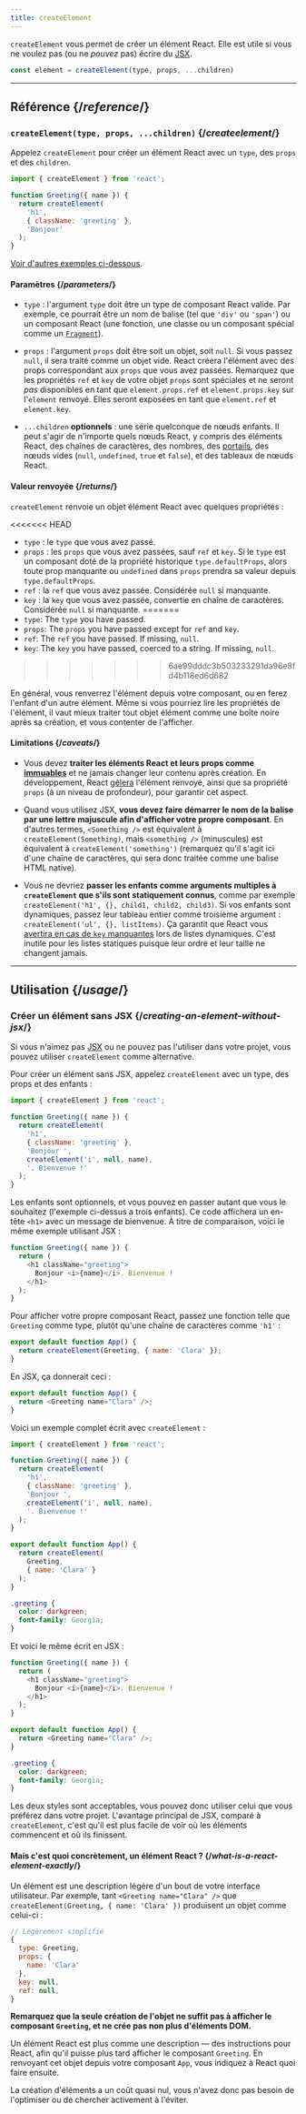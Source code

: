 ```yaml
---
title: createElement
---
```


<Intro>

`createElement` vous permet de créer un élément React. Elle est utile si vous ne voulez pas (ou ne *pouvez* pas) écrire du [JSX](/learn/writing-markup-with-jsx).

```js
const element = createElement(type, props, ...children)
```

</Intro>

<InlineToc />

---

## Référence {/*reference*/}

### `createElement(type, props, ...children)` {/*createelement*/}

Appelez `createElement` pour créer un élément React avec un `type`, des `props` et des `children`.

```js
import { createElement } from 'react';

function Greeting({ name }) {
  return createElement(
    'h1',
    { className: 'greeting' },
    'Bonjour'
  );
}
```

[Voir d'autres exemples ci-dessous](#usage).

#### Paramètres {/*parameters*/}

* `type` : l'argument `type` doit être un type de composant React valide. Par exemple, ce pourrait être un nom de balise (tel que `'div'` ou `'span'`) ou un composant React (une fonction, une classe ou un composant spécial comme un [`Fragment`](/reference/react/Fragment)).

* `props` : l'argument `props` doit être soit un objet, soit `null`. Si vous passez `null`, il sera traité comme un objet vide. React créera l'élément avec des props correspondant aux `props` que vous avez passées. Remarquez que les propriétés `ref` et `key` de votre objet `props` sont spéciales et ne seront *pas* disponibles en tant que `element.props.ref` et `element.props.key` sur l'`element` renvoyé. Elles seront exposées en tant que `element.ref` et `element.key`.

* `...children` **optionnels** : une série quelconque de nœuds enfants. Il peut s'agir de n'importe quels nœuds React, y compris des éléments React, des chaînes de caractères, des nombres, des [portails](/reference/react-dom/createPortal), des nœuds vides (`null`, `undefined`, `true` et `false`), et des tableaux de nœuds React.

#### Valeur renvoyée {/*returns*/}

`createElement` renvoie un objet élément React avec quelques propriétés :

<<<<<<< HEAD
* `type` : le `type` que vous avez passé.
* `props` : les `props` que vous avez passées, sauf `ref` et `key`. Si le `type` est un composant doté de la propriété historique `type.defaultProps`, alors toute prop manquante ou `undefined` dans `props` prendra sa valeur depuis `type.defaultProps`.
* `ref` : la `ref` que vous avez passée. Considérée `null` si manquante.
* `key` : la `key` que vous avez passée, convertie en chaîne de caractères. Considérée `null` si manquante.
=======
* `type`: The `type` you have passed.
* `props`: The `props` you have passed except for `ref` and `key`.
* `ref`: The `ref` you have passed. If missing, `null`.
* `key`: The `key` you have passed, coerced to a string. If missing, `null`.
>>>>>>> 6ae99dddc3b503233291da96e8fd4b118ed6d682

En général, vous renverrez l'élément depuis votre composant, ou en ferez l'enfant d'un autre élément. Même si vous pourriez lire les propriétés de l'élément, il vaut mieux traiter tout objet élément comme une boîte noire après sa création, et vous contenter de l'afficher.

#### Limitations {/*caveats*/}

* Vous devez **traiter les éléments React et leurs props comme [immuables](https://fr.wikipedia.org/wiki/Objet_immuable)** et ne jamais changer leur contenu après création. En développement, React [gèlera](https://developer.mozilla.org/fr/docs/Web/JavaScript/Reference/Global_Objects/Object/freeze) l'élément renvoyé, ainsi que sa propriété `props` (à un niveau de profondeur), pour garantir cet aspect.

* Quand vous utilisez JSX, **vous devez faire démarrer le nom de la balise par une lettre majuscule afin d'afficher votre propre composant**.  En d'autres termes, `<Something />` est équivalent à `createElement(Something)`, mais `<something />` (minuscules) est équivalent à `createElement('something')` (remarquez qu'il s'agit ici d'une chaîne de caractères, qui sera donc traitée comme une balise HTML native).

* Vous ne devriez **passer les enfants comme arguments multiples à `createElement` que s'ils sont statiquement connus**, comme par exemple `createElement('h1', {}, child1, child2, child3)`. Si vos enfants sont dynamiques, passez leur tableau entier comme troisième argument : `createElement('ul', {}, listItems)`. Ça garantit que React vous [avertira en cas de `key` manquantes](/learn/rendering-lists#keeping-list-items-in-order-with-key) lors de listes dynamiques.  C'est inutile pour les listes statiques puisque leur ordre et leur taille ne changent jamais.

---

## Utilisation {/*usage*/}

### Créer un élément sans JSX {/*creating-an-element-without-jsx*/}

Si vous n'aimez pas [JSX](/learn/writing-markup-with-jsx) ou ne pouvez pas l'utiliser dans votre projet, vous pouvez utiliser `createElement` comme alternative.

Pour créer un élément sans JSX, appelez `createElement` avec un <CodeStep step={1}>type</CodeStep>, des <CodeStep step={2}>props</CodeStep> et des <CodeStep step={3}>enfants</CodeStep> :

```js [[1, 5, "'h1'"], [2, 6, "{ className: 'greeting' }"], [3, 7, "'Bonjour ',"], [3, 8, "createElement('i', null, name),"], [3, 9, "'. Bienvenue !'"]]
import { createElement } from 'react';

function Greeting({ name }) {
  return createElement(
    'h1',
    { className: 'greeting' },
    'Bonjour ',
    createElement('i', null, name),
    '. Bienvenue !'
  );
}
```

Les <CodeStep step={3}>enfants</CodeStep> sont optionnels, et vous pouvez en passer autant que vous le souhaitez (l'exemple ci-dessus a trois enfants). Ce code affichera un en-tête `<h1>` avec un message de bienvenue.  À titre de comparaison, voici le même exemple utilisant JSX :

```js [[1, 3, "h1"], [2, 3, "className=\\"greeting\\""], [3, 4, "Bonjour <i>{name}</i>. Bienvenue !"], [1, 5, "h1"]]
function Greeting({ name }) {
  return (
    <h1 className="greeting">
      Bonjour <i>{name}</i>. Bienvenue !
    </h1>
  );
}
```

Pour afficher votre propre composant React, passez une fonction telle que `Greeting` comme <CodeStep step={1}>type</CodeStep>, plutôt qu'une chaîne de caractères comme `'h1'` :

```js [[1, 2, "Greeting"], [2, 2, "{ name: 'Clara' }"]]
export default function App() {
  return createElement(Greeting, { name: 'Clara' });
}
```

En JSX, ça donnerait ceci :

```js [[1, 2, "Greeting"], [2, 2, "name=\\"Clara\\""]]
export default function App() {
  return <Greeting name="Clara" />;
}
```

Voici un exemple complet écrit avec `createElement` :

<Sandpack>

```js
import { createElement } from 'react';

function Greeting({ name }) {
  return createElement(
    'h1',
    { className: 'greeting' },
    'Bonjour ',
    createElement('i', null, name),
    '. Bienvenue !'
  );
}

export default function App() {
  return createElement(
    Greeting,
    { name: 'Clara' }
  );
}
```

```css
.greeting {
  color: darkgreen;
  font-family: Georgia;
}
```

</Sandpack>

Et voici le même écrit en JSX :

<Sandpack>

```js
function Greeting({ name }) {
  return (
    <h1 className="greeting">
      Bonjour <i>{name}</i>. Bienvenue !
    </h1>
  );
}

export default function App() {
  return <Greeting name="Clara" />;
}
```

```css
.greeting {
  color: darkgreen;
  font-family: Georgia;
}
```

</Sandpack>

Les deux styles sont acceptables, vous pouvez donc utiliser celui que vous préférez dans votre projet. L'avantage principal de JSX, comparé à `createElement`, c'est qu'il est plus facile de voir où les éléments commencent et où ils finissent.

<DeepDive>

#### Mais c'est quoi concrètement, un élément React ? {/*what-is-a-react-element-exactly*/}

Un élément est une description légère d'un bout de votre interface utilisateur. Par exemple, tant `<Greeting name="Clara" />` que `createElement(Greeting, { name: 'Clara' })` produisent un objet comme celui-ci :

```js
// Légèrement simplifié
{
  type: Greeting,
  props: {
    name: 'Clara'
  },
  key: null,
  ref: null,
}
```

**Remarquez que la seule création de l'objet ne suffit pas à afficher le composant `Greeting`, et ne crée pas non plus d'éléments DOM.**

Un élément React est plus comme une description — des instructions pour React, afin qu'il puisse plus tard afficher le composant `Greeting`. En renvoyant cet objet depuis votre composant `App`, vous indiquez à React quoi faire ensuite.

La création d'éléments a un coût quasi nul, vous n'avez donc pas besoin de l'optimiser ou de chercher activement à l'éviter.

</DeepDive>

